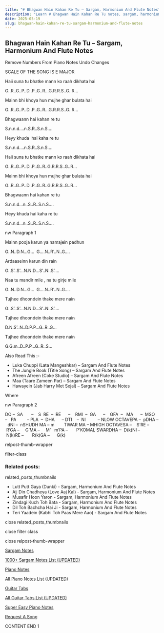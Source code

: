 ```yaml
---
title: "# Bhagwan Hain Kahan Re Tu – Sargam, Harmonium And Flute Notes"
description: "Learn # Bhagwan Hain Kahan Re Tu notes, sargam, harmonium notations and flute notes. Easy step-by-step tutorial for beginners."
date: 2025-05-19
slug: bhagwan-hain-kahan-re-tu-sargam-harmonium-and-flute-notes
---
```


## Bhagwan Hain Kahan Re Tu – Sargam, Harmonium And Flute Notes

Remove Numbers From Piano Notes
Undo Changes

SCALE OF THE SONG IS E MAJOR



Haii suna tu bhatke mann ko raah dikhata hai

G..R..G..P..D..P..G..R…G.R.R.S..G..R…

Mainn bhi khoya hun mujhe ghar bulata hai

G..R..G..P..D..P..G..R…G.R.R.S..G..R…

Bhagwaann hai kahan re tu

S.n.n.d….n.S.R..S.n.S….

Heyy khuda  hai kaha re tu

S.n.n.d….n.S.R..S.n.S….

Haii suna tu bhatke mann ko raah dikhata hai

G..R..G..P..D..P..G..R..G.R.R.S..G..R…

Mainn bhi khoya hun mujhe ghar bulata hai

G..R..G..P..D..P..G..R..G.R.R.S..G..R…

Bhagwaann hai kahan re tu

S.n.n.d…n..S..R..S.n.S….

Heyy khuda hai kaha re tu

S.n.n.d…n..S..R..S.n.S….

nw Paragraph 1

Mainn pooja karun ya namajein padhun

G..N..D.N…G…  G….N..R’..N..G….

Ardaaseinn karun din rain

G..S’..S’…N.N.D…S’..N..S’….

Naa tu mandir mile , na tu girje mile

G..N..D.N…G…  G….N..R’..N..G….

Tujhee dhoondein thake mere nain

G..S’..S’…N.N.D…S’..N..S’….

Tujhee dhoondein thake mere nain

D.N.S’..N..D.P.P…G..R..G…

Tujhee dhoondein thake mere nain

G.G.m..D..P.P…G..R..S…





Also Read This :-



* Luka Chuppi (Lata Mangeshkar) – Sargam And Flute Notes
* The Jungle Book (Title Song) – Sargam And Flute Notes
* Afreen Afreen (Coke Studio) – Sargam And Flute Notes
* Maa (Taare Zameen Par) – Sargam And Flute Notes
* Hawayein (Jab Harry Met Sejal) – Sargam And Flute Notes

Where

nw Paragraph 2



DO –  SA       –    S  RE  –  RE      –    RMI  –  GA      –    GFA  –   MA      –  MSO  –   PA         – PLA  –  DHA      – DTI    –  NI          – NLOW OCTAVEPA –  pDHA –  dNI –  nSHUDH MA – m        TIWAR MA – MHIGH OCTAVESA –    S’RE –     R’GA –     G’MA –     M’   m’PA –       P’KOMAL SWARDHA –  D(k)NI –       N(k)RE –       R(k)GA –      G(k)



relpost-thumb-wrapper

filter-class

### Related posts:

related_posts_thumbnails

* Lutt Putt Gaya (Dunki) - Sargam, Harmonium And Flute Notes
* Ajj Din Chadheya (Love Aaj Kal) - Sargam, Harmonium And Flute Notes
* Musafir Hoon Yaron - Sargam, Harmonium And Flute Notes
* Zindagi Kuch Toh Bata - Sargam, Harmonium And Flute Notes
* Dil Toh Bachcha Hai Ji - Sargam, Harmonium And Flute Notes
* Teri Yaadein (Kabhi Toh Paas Mere Aao) - Sargam And Flute Notes

close related_posts_thumbnails

close filter class

close relpost-thumb-wrapper

[Sargam Notes](/sargam-notes.html)

[1000+ Sargam Notes List (UPDATED)](/all-songs-list-sargam-notes.html)

[Piano Notes](/piano-notes.html)

[All Piano Notes List (UPDATED)](/all-songs-list-piano-notes.html)

[Guitar Tabs](/guitar-tabs.html)

[All Guitar Tabs List (UPDATED)](/all-songs-list-guitar-tabs.html)

[Super Easy Piano Notes](https://studywall.in/)

[Request A Song](/request-a-song.html)

CONTENT END 1

